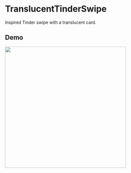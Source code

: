 # TranslucentTinderSwipe

Inspired Tinder swipe with a translucent card.

## Demo

<img src="./Demo/demo.gif" width="400">
